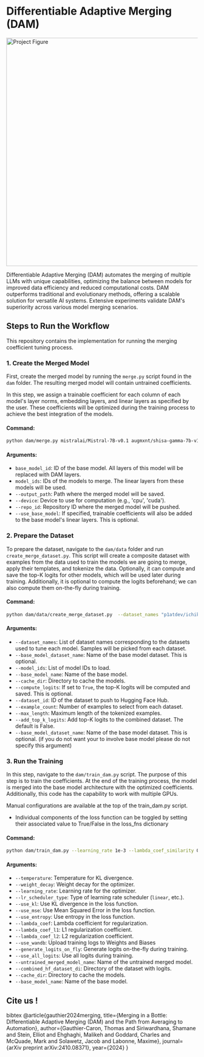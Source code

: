 # Differentiable Adaptive Merging (DAM)

<img src="figures/readme.webp" alt="Project Figure" width="600"/>

Differentiable Adaptive Merging (DAM) automates the merging of multiple LLMs with unique capabilities, optimizing the balance between models for improved data efficiency and reduced computational costs. DAM outperforms traditional and evolutionary methods, offering a scalable solution for versatile AI systems. Extensive experiments validate DAM's superiority across various model merging scenarios.

## Steps to Run the Workflow

This repository contains the implementation for running the merging coefficient tuning process.

### 1. Create the Merged Model
First, create the merged model by running the `merge.py` script found in the `dam` folder. The resulting merged model will contain untrained coefficients.

In this step, we assign a trainable coefficient for each column of each model's layer norms, embedding layers, and linear layers as specified by the user. These coefficients will be optimized during the training process to achieve the best integration of the models.

#### Command:


```bash
python dam/merge.py mistralai/Mistral-7B-v0.1 augmxnt/shisa-gamma-7b-v1 WizardLM/WizardMath-7B-V1.1 arcee-train/Abel-7B-002-truncated-embeds --device cuda --output_path ./merged_model   --repo_id arcee-train/[prefix]-untrained-merge
```

#### Arguments:
- `base_model_id`: ID of the base model. All layers of this model will be replaced with DAM layers.
- `model_ids`: IDs of the models to merge. The linear layers from these models will be used.
- `--output_path`: Path where the merged model will be saved.
- `--device`: Device to use for computation (e.g., 'cpu', 'cuda').
- `--repo_id`: Repository ID where the merged model will be pushed.
- `--use_base_model`: If specified, trainable coefficients will also be added to the base model's linear layers. This is optional.

### 2. Prepare the Dataset

To prepare the dataset, navigate to the `dam/data` folder and run `create_merge_dataset.py`. This script will create a composite dataset with examples from the data used to train the models we are going to merge, apply their templates, and tokenize the data. Optionally, it can compute and save the top-K logits for other models, which will be used later during training. Additionally, it is optional to compute the logits beforehand; we can also compute them on-the-fly during training.

#### Command:

```bash
python dam/data/create_merge_dataset.py  --dataset_names "p1atdev/ichikara-instruction:20231115-1,microsoft/orca-math-word-problems-200k,meta-math/MetaMathQA"   --model_ids "augmxnt/shisa-gamma-7b-v1,WizardLM/WizardMath-7B-V1.1,arcee-train/Abel-7B-002-truncated-embeds" --base_model_name mistralai/Mistral-7B-v0.1 --cache_dir /home/ec2-user/.cache/huggingface --compute_logits True --dataset_id arcee-train/[prefix]-combined-dataset --example_count 1729 --max_length 2048 --add_top_k_logits  False
```

#### Arguments:
- `--dataset_names`: List of dataset names corresponding to the datasets used to tune each model. Samples will be picked from each dataset.
- `--base_model_dataset_name`: Name of the base model dataset. This is optional.
- `--model_ids`: List of model IDs to load.
- `--base_model_name`: Name of the base model.
- `--cache_dir`: Directory to cache the models.
- `--compute_logits`: If set to `True`, the top-K logits will be computed and saved. This is optional.
- `--dataset_id`: ID of the dataset to push to Hugging Face Hub.
- `--example_count`: Number of examples to select from each dataset.
- `--max_length`: Maximum length of the tokenized examples.
- `--add_top_k_logits`: Add top-K logits to the combined dataset. The default is False.
- `--base_model_dataset_name`: Name of the base model dataset. This is optional. (if you do not want your to involve base model please do not specify this argument)

### 3. Run the Training
In this step, navigate to the `dam/train_dam.py` script. The purpose of this step is to train the coefficients. At the end of the training process, the model is merged into the base model architecture with the optimized coefficients. Additionally, this code has the capability to work with multiple GPUs.

Manual configurations are available at the top of the train_dam.py script. 
- Individual components of the loss function can be toggled by setting their associated value to True/False in the loss_fns dictionary 

#### Command:


```bash
python dam/train_dam.py --learning_rate 1e-3 --lambda_coef_similarity 0.01 --generate_logits_on_fly True --untrained_merged_model_name arcee-train/[your-model] --combined_hf_dataset_dir arcee-train/[prefix]-combined-dataset --cache_dir /home/ec2-user/.cache/huggingface --base_model_name mistralai/Mistral-7B-v0.1 --use_wandb True

```

#### Arguments:
- `--temperature`: Temperature for KL divergence.
- `--weight_decay`: Weight decay for the optimizer.
- `--learning_rate`: Learning rate for the optimizer.
- `--lr_scheduler_type`: Type of learning rate scheduler (`linear`, etc.).
- `--use_kl`: Use KL divergence in the loss function.
- `--use_mse`: Use Mean Squared Error in the loss function.
- `--use_entropy`: Use entropy in the loss function.
- `--lambda_coef`: Lambda coefficient for regularization.
- `--lambda_coef_l1`: L1 regularization coefficient.
- `--lambda_coef_l2`: L2 regularization coefficient.
- `--use_wandb`: Upload training logs to Weights and Biases
- `--generate_logits_on_fly`: Generate logits on-the-fly during training.
- `--use_all_logits`: Use all logits during training.
- `--untrained_merged_model_name`: Name of the untrained merged model.
- `--combined_hf_dataset_di`: Directory of the dataset with logits.
- `--cache_dir`: Directory to cache the models.
- `--base_model_name`: Name of the base model.

## Cite us ! 
bibtex
@article{gauthier2024merging,
  title={Merging in a Bottle: Differentiable Adaptive Merging (DAM) and the Path from Averaging to Automation},
  author={Gauthier-Caron, Thomas and Siriwardhana, Shamane and Stein, Elliot and Ehghaghi, Malikeh and Goddard, Charles and McQuade, Mark and Solawetz, Jacob and Labonne, Maxime},
  journal={arXiv preprint arXiv:2410.08371},
  year={2024}
}


